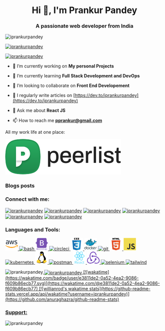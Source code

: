 <h1 align="center">Hi 👋, I'm Prankur Pandey</h1>
<h3 align="center">A passionate web developer from India</h3>


<p align="left"> <img src="https://komarev.com/ghpvc/?username=iprankurpandey&label=Profile%20views&color=0e75b6&style=flat" alt="iprankurpandey" /> </p>

<p align="left"> <a href="https://github.com/ryo-ma/github-profile-trophy"><img src="https://github-profile-trophy.vercel.app/?username=iprankurpandey" alt="iprankurpandey" /></a> </p>

<p align="left"> <a href="https://twitter.com/iprankurpandey" target="blank"><img src="https://img.shields.io/twitter/follow/iprankurpandey?logo=twitter&style=for-the-badge" alt="iprankurpandey" /></a> </p>

- 🔭 I’m currently working on **My personal Projects**

- 🌱 I’m currently learning **Full Stack Development and DevOps**

- 👯 I’m looking to collaborate on **Front End Developement**

- 📝 I regularly write articles on [https://dev.to/iprankurpandey](https://dev.to/iprankurpandey)

- 💬 Ask me about **React JS**

- 📫 How to reach me **pprankur@gmail.com**
<p>All my work life at one place:<p>
  <a href="https://peerlist.io/iprankurpandey"><img src="https://github.com/Siddhant-K-code/Siddhant-K-code/raw/master/PL%20Logo%20-%20Primary.svg"></a>
  <br>


### Blogs posts
<!-- BLOG-POST-LIST:START -->
<!-- BLOG-POST-LIST:END -->

<h3 align="left">Connect with me:</h3>
<p align="left">
<a href="https://dev.to/iprankurpandey" target="blank"><img align="center" src="https://raw.githubusercontent.com/rahuldkjain/github-profile-readme-generator/master/src/images/icons/Social/devto.svg" alt="iprankurpandey" height="30" width="40" /></a>
<a href="https://twitter.com/iprankurpandey" target="blank"><img align="center" src="https://raw.githubusercontent.com/rahuldkjain/github-profile-readme-generator/master/src/images/icons/Social/twitter.svg" alt="iprankurpandey" height="30" width="40" /></a>
<a href="https://linkedin.com/in/iprankurpandey" target="blank"><img align="center" src="https://raw.githubusercontent.com/rahuldkjain/github-profile-readme-generator/master/src/images/icons/Social/linked-in-alt.svg" alt="iprankurpandey" height="30" width="40" /></a>
<a href="https://instagram.com/iprankurpandey" target="blank"><img align="center" src="https://raw.githubusercontent.com/rahuldkjain/github-profile-readme-generator/master/src/images/icons/Social/instagram.svg" alt="iprankurpandey" height="30" width="40" /></a>
<a href="https://www.hackerrank.com/iprankurpandey" target="blank"><img align="center" src="https://raw.githubusercontent.com/rahuldkjain/github-profile-readme-generator/master/src/images/icons/Social/hackerrank.svg" alt="iprankurpandey" height="30" width="40" /></a>
<a href="https://www.leetcode.com/iprankurpandey" target="blank"><img align="center" src="https://raw.githubusercontent.com/rahuldkjain/github-profile-readme-generator/master/src/images/icons/Social/leet-code.svg" alt="iprankurpandey" height="30" width="40" /></a>
</p>

<h3 align="left">Languages and Tools:</h3>
<p align="left"> <a href="https://aws.amazon.com" target="_blank" rel="noreferrer"> <img src="https://raw.githubusercontent.com/devicons/devicon/master/icons/amazonwebservices/amazonwebservices-original-wordmark.svg" alt="aws" width="40" height="40"/> </a> <a href="https://www.gnu.org/software/bash/" target="_blank" rel="noreferrer"> <img src="https://www.vectorlogo.zone/logos/gnu_bash/gnu_bash-icon.svg" alt="bash" width="40" height="40"/> </a> <a href="https://getbootstrap.com" target="_blank" rel="noreferrer"> <img src="https://raw.githubusercontent.com/devicons/devicon/master/icons/bootstrap/bootstrap-plain-wordmark.svg" alt="bootstrap" width="40" height="40"/> </a> <a href="https://circleci.com" target="_blank" rel="noreferrer"> <img src="https://www.vectorlogo.zone/logos/circleci/circleci-icon.svg" alt="circleci" width="40" height="40"/> </a> <a href="https://www.w3schools.com/css/" target="_blank" rel="noreferrer"> <img src="https://raw.githubusercontent.com/devicons/devicon/master/icons/css3/css3-original-wordmark.svg" alt="css3" width="40" height="40"/> </a> <a href="https://www.docker.com/" target="_blank" rel="noreferrer"> <img src="https://raw.githubusercontent.com/devicons/devicon/master/icons/docker/docker-original-wordmark.svg" alt="docker" width="40" height="40"/> </a> <a href="https://git-scm.com/" target="_blank" rel="noreferrer"> <img src="https://www.vectorlogo.zone/logos/git-scm/git-scm-icon.svg" alt="git" width="40" height="40"/> </a> <a href="https://www.w3.org/html/" target="_blank" rel="noreferrer"> <img src="https://raw.githubusercontent.com/devicons/devicon/master/icons/html5/html5-original-wordmark.svg" alt="html5" width="40" height="40"/> </a> <a href="https://developer.mozilla.org/en-US/docs/Web/JavaScript" target="_blank" rel="noreferrer"> <img src="https://raw.githubusercontent.com/devicons/devicon/master/icons/javascript/javascript-original.svg" alt="javascript" width="40" height="40"/> </a> <a href="https://kubernetes.io" target="_blank" rel="noreferrer"> <img src="https://www.vectorlogo.zone/logos/kubernetes/kubernetes-icon.svg" alt="kubernetes" width="40" height="40"/> </a> <a href="https://www.linux.org/" target="_blank" rel="noreferrer"> <img src="https://raw.githubusercontent.com/devicons/devicon/master/icons/linux/linux-original.svg" alt="linux" width="40" height="40"/> </a> <a href="https://postman.com" target="_blank" rel="noreferrer"> <img src="https://www.vectorlogo.zone/logos/getpostman/getpostman-icon.svg" alt="postman" width="40" height="40"/> </a> <a href="https://reactjs.org/" target="_blank" rel="noreferrer"> <img src="https://raw.githubusercontent.com/devicons/devicon/master/icons/react/react-original-wordmark.svg" alt="react" width="40" height="40"/> </a> <a href="https://redux.js.org" target="_blank" rel="noreferrer"> <img src="https://raw.githubusercontent.com/devicons/devicon/master/icons/redux/redux-original.svg" alt="redux" width="40" height="40"/> </a> <a href="https://www.selenium.dev" target="_blank" rel="noreferrer"> <img src="https://raw.githubusercontent.com/detain/svg-logos/780f25886640cef088af994181646db2f6b1a3f8/svg/selenium-logo.svg" alt="selenium" width="40" height="40"/> </a> <a href="https://tailwindcss.com/" target="_blank" rel="noreferrer"> <img src="https://www.vectorlogo.zone/logos/tailwindcss/tailwindcss-icon.svg" alt="tailwind" width="40" height="40"/> </a> <a href="https://vuejs.org/" target="_blank" rel="noreferrer"> 

<p><img align="left" src="https://github-readme-stats.vercel.app/api/top-langs?username=iprankurpandey&show_icons=true&locale=en&layout=compact" alt="iprankurpandey" /></p><p>&nbsp;<img align="center" src="https://github-readme-stats.vercel.app/api?username=iprankurpandey&show_icons=true&locale=en" alt="iprankurpandey" 
/>
[![wakatime](https://wakatime.com/badge/user/e3811de2-0a52-4ea2-9086-f609b86ecb77.svg)](https://wakatime.com/@e3811de2-0a52-4ea2-9086-f609b86ecb77)
[![willianrod's wakatime stats](https://github-readme-stats.vercel.app/api/wakatime?username=iprankurpandey)](https://github.com/anuraghazra/github-readme-stats)

<h3 align="left">Support:</h3> <p><a href="https://www.buymeacoffee.com/iprankurpandey"> <img align="left" src="https://cdn.buymeacoffee.com/buttons/v2/default-yellow.png" height="50" width="210" alt="iprankurpandey" /></a></p><br><br>

